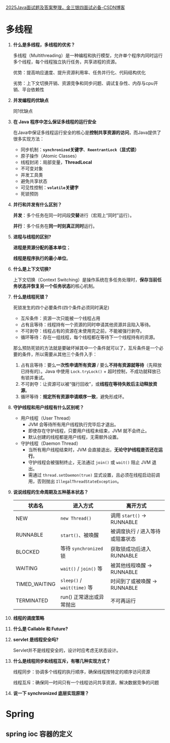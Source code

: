 [2025Java面试题及答案整理，金三银四面试必备-CSDN博客](https://blog.csdn.net/m0_69632475/article/details/146257828)



# 多线程

1. **什么是多线程，多线程的优劣？**

   多线程（Multithreading）是一种编程和执行模型，允许单个程序内同时运行多个线程，每个线程独立执行任务，共享进程的资源。

   优势：提高响应速度、提升资源利用率、任务并行化、代码结构优化

   劣势：上下文切换开销、资源竞争和同步问题、调试复杂性、内存与cpu开销、平台依赖性

2. **并发编程的优缺点**

   同1优缺点

3. **在 Java 程序中怎么保证多线程的运行安全**

   在Java中保证多线程运行安全的核心是**控制共享资源的访问**，而Java提供了很多实现方法：

   - 同步机制：**`synchronized`关键字**、**`ReentrantLock`（显式锁）**
   - 原子操作（Atomic Classes）
   - 线程封闭：局部变量，**ThreadLocal**
   - 不可变对象
   - 并发工具类
   - 避免共享状态
   - 可见性控制：**`volatile`关键字**
   - 死锁预防

4. **并行和并发有什么区别？**

   **并发**：多个任务在同一时间段**交替**进行（宏观上“同时”运行）。

   **并行**：多个任务在**同一时刻真正同时**运行。

5. **进程与线程的区别?**

   **进程是资源分配的基本单位**；

   **线程是程序执行的最小单位**。

6. **什么是上下文切换?**

   上下文切换（Context Switching）是操作系统在多任务处理时，**保存当前任务状态并恢复另一个任务状态**的核心机制。

7. **什么是线程死锁？**

   死锁发生的四个必要条件(四个条件必须同时满足)

   - 互斥条件：资源一次只能被一个线程占用
   - 占有且等待：线程持有一个资源的同时申请其他资源并且陷入等待。
   - 不可剥夺：线程占有的资源在未使用完之前，不能被强行剥夺。
   - 循环等待：存在一组线程，每个线程都在等待下一个线程持有的资源。

   那么预防死锁的方法就是要破坏掉其中一个条件就可以了，互斥条件是一个必要的条件，所以需要从其他三个条件入手：

   1. 占有且等待：要么**一次性申请所有资源** / 要么**不持有资源就等待**（先释放已持有的）。Java 中使用 `Lock.tryLock()` + 超时控制，不成功就释放已有锁并重试。
   2. 不可剥夺：让资源可以被“强行回收”，或**线程在等待失败后主动释放资源**。
   3. 循环等待：**规定所有资源申请顺序一致**，避免形成环。

8. **守护线程和用户线程有什么区别呢？**
   - 用户线程（User Thread）
     - JVM 会等待所有用户线程执行完毕后才退出。
     - 即使存在守护线程，只要用户线程未结束，JVM 就不会终止。
     - 默认创建的线程都是用户线程，无需额外设置。
   - 守护线程（Daemon Thread）
     - 当所有用户线程结束时，JVM 会直接退出，**无论守护线程是否还在运行**。
     - 守护线程会被强制终止，无法通过 `join()` 或 `wait()` 阻止 JVM 退出。
     - 需通过 `thread.setDaemon(true)` 显式设置，且必须在线程启动前调用，否则抛出 `IllegalThreadStateException`。

9. **说说线程的生命周期及五种基本状态？**

   | 状态名        | 进入方式                    | 离开方式                        |
   | ------------- | --------------------------- | ------------------------------- |
   | NEW           | `new Thread()`              | 调用 `start()` → RUNNABLE       |
   | RUNNABLE      | `start()`、被唤醒           | 被调度执行 / 进入等待或阻塞状态 |
   | BLOCKED       | 等待 `synchronized` 锁      | 获取锁成功后进入 RUNNABLE       |
   | WAITING       | `wait()` / `join()` 等      | 被其他线程唤醒 → RUNNABLE       |
   | TIMED_WAITING | `sleep()` / `wait(time)` 等 | 时间到了或被唤醒 → RUNNABLE     |
   | TERMINATED    | run() 正常退出或异常抛出    | 不可再运行                      |

10. **线程的调度策略**

11. **什么是 Callable 和 Future?**

12. **servlet 是线程安全吗?**

    Servlet并不是线程安全的，设计时应考虑无状态设计。

13. **什么是线程同步和线程互斥，有哪几种实现方式？**

    线程同步：协调多个线程的执行顺序，确保线程按特定的顺序访问资源

    线程互斥：确保同一时间只有一个线程访问共享资源，解决数据竞争的问题

14. **说一下 synchronized 底层实现原理？**



# Spring

## spring ioc 容器的定义